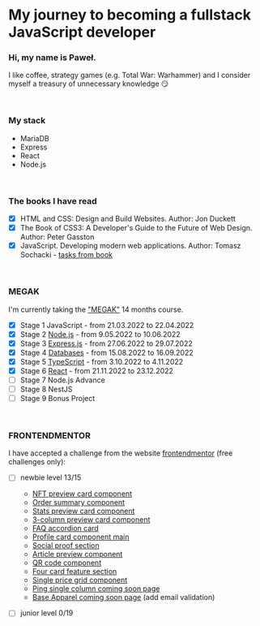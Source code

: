 # My journey to becoming a fullstack JavaScript developer

### Hi, my name is Paweł.

I like coffee, strategy games (e.g. Total War: Warhammer) and I consider myself a treasury of unnecessary knowledge 😏

<br />

### My stack
- MariaDB
- Express
- React
- Node.js

<br />

### The books I have read
- [x] HTML and CSS: Design and Build Websites. Author: Jon Duckett
- [x] The Book of CSS3: A Developer's Guide to the Future of Web Design. Author: Peter Gasston
- [x] JavaScript. Developing modern web applications. Author: Tomasz Sochacki - [tasks from book](https://github.com/Muniox/Tomasz-Sochacki-web-aplication) 

<br />

### MEGAK
I'm currently taking the ["MEGAK"](https://www.megak.pl/) 14 months course.

- [x] Stage 1 JavaScript - from 21.03.2022 to 22.04.2022 
- [x] Stage 2 [Node.js](https://github.com/Muniox/node-megak) - from 9.05.2022 to 10.06.2022 
- [x] Stage 3 [Express.js](https://github.com/Muniox/express-megak) - from 27.06.2022 to 29.07.2022 
- [x] Stage 4 [Databases](https://github.com/Muniox/SQL-megak) - from 15.08.2022 to 16.09.2022 
- [x] Stage 5 [TypeScript](https://github.com/Muniox/typescript-megak) - from 3.10.2022 to 4.11.2022 
- [x] Stage 6 [React](https://github.com/Muniox/react-megak) - from 21.11.2022 to 23.12.2022 
- [ ] Stage 7 Node.js Advance 
- [ ] Stage 8 NestJS 
- [ ] Stage 9 Bonus Project 

<br />

### FRONTENDMENTOR

I have accepted a challenge from the website [frontendmentor](https://www.frontendmentor.io/home) (free challenges only):

- [ ] newbie level 13/15

  - [NFT preview card component](https://github.com/Muniox/nft_preview_card_component)
  - [Order summary component](https://github.com/Muniox/order_summary_component)
  - [Stats preview card component](https://github.com/Muniox/stats_preview_card_component)
  - [3-column preview card component](https://github.com/Muniox/3-column-preview-card)
  - [FAQ accordion card](https://github.com/Muniox/faq-accordion-card)
  - [Profile card component main](https://github.com/Muniox/profile-card-component-main)
  - [Social proof section](https://github.com/Muniox/social-proof-section-master)
  - [Article preview component](https://github.com/Muniox/article-preview-component-master)
  - [QR code component](https://muniox.github.io/qr-code-component-main/)
  - [Four card feature section](https://github.com/Muniox/four-card-feature-section-master)
  - [Single price grid component](https://github.com/Muniox/single-price-grid-component-master)
  - [Ping single column coming soon page](https://github.com/Muniox/ping-coming-soon-page-master)
  - [Base Apparel coming soon page](https://muniox.github.io/base-apparel-coming-soon-master/) (add email validation)
      
- [ ] junior level 0/19

<!--
**Muniox/Muniox** is a ✨ _special_ ✨ repository because its `README.md` (this file) appears on your GitHub profile.

Here are some ideas to get you started:

- 🔭 I’m currently working on ...
- 🌱 I’m currently learning ...
- 👯 I’m looking to collaborate on ...
- 🤔 I’m looking for help with ...
- 💬 Ask me about ...
- 📫 How to reach me: ...
- 😄 Pronouns: ...
- ⚡ Fun fact: ...
-->
